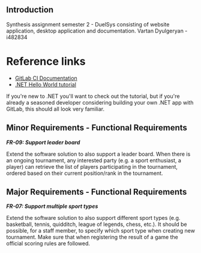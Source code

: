 ## Introduction

Synthesis assignment semester 2 - DuelSys consisting of website application, desktop application and documentation.
Vartan Dyulgeryan - i482834

# Reference links

- [GitLab CI Documentation](https://docs.gitlab.com/ee/ci/)
- [.NET Hello World tutorial](https://dotnet.microsoft.com/learn/dotnet/hello-world-tutorial/)

If you're new to .NET you'll want to check out the tutorial, but if you're
already a seasoned developer considering building your own .NET app with GitLab,
this should all look very familiar.

## Minor Requirements - Functional Requirements

_**FR-09: Support leader board**_

Extend the software solution to also support a leader board. When there is an ongoing 
tournament, any interested party (e.g. a sport enthusiast, a player) can retrieve the list of 
players participating in the tournament, ordered based on their current position/rank in the 
tournament.  

## Major Requirements - Functional Requirements

_**FR-07: Support multiple sport types**_

Extend the software solution to also support different sport types (e.g. basketball, tennis, 
quidditch, league of legends, chess, etc.). It should be possible, for a staff member, to 
specify which sport type when creating new tournament. Make sure that when registering 
the result of a game the official scoring rules are followed. 
